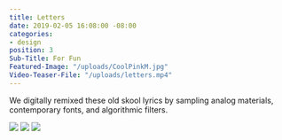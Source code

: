 ```yaml
---
title: Letters
date: 2019-02-05 16:08:00 -08:00
categories:
- design
position: 3
Sub-Title: For Fun
Featured-Image: "/uploads/CoolPinkM.jpg"
Video-Teaser-File: "/uploads/letters.mp4"
---
```


We digitally remixed these old skool lyrics by sampling analog materials, contemporary fonts, and algorithmic filters. 


<div class="gallery" data-columns="3">
<img src="/uploads/Moon2.jpg" />
<img src="/uploads/CoolPinkM.jpg" />
<img src="/uploads/CoolBlue.png" />
</div>